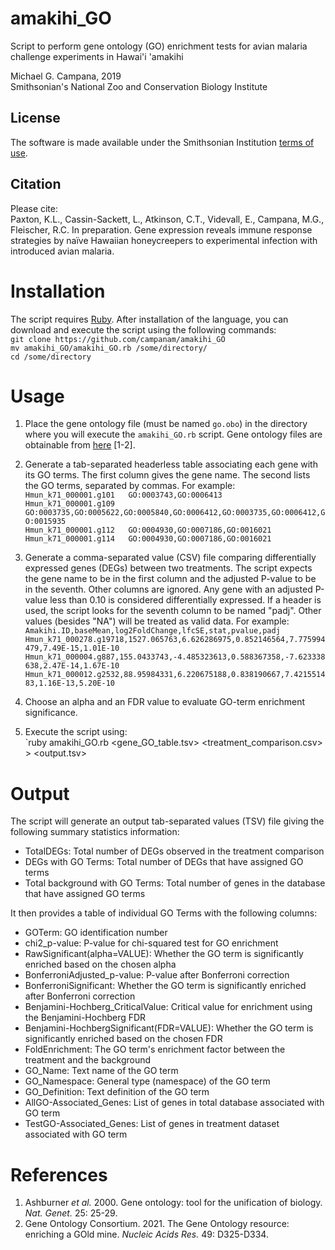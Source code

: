 # amakihi_GO  
Script to perform gene ontology (GO) enrichment tests for avian malaria challenge experiments in Hawai'i 'amakihi  

Michael G. Campana, 2019  
Smithsonian's National Zoo and Conservation Biology Institute  

## License  
The software is made available under the Smithsonian Institution [terms of use](https://www.si.edu/termsofuse).  

## Citation  
Please cite:  
Paxton, K.L., Cassin-Sackett, L., Atkinson, C.T., Videvall, E., Campana, M.G., Fleischer, R.C. In preparation. Gene expression reveals immune response strategies by naïve Hawaiian honeycreepers to experimental infection with introduced avian malaria.  

# Installation  
The script requires [Ruby](https://www.ruby-lang.org/). After installation of the language, you can download and execute the script using the following commands:  
`git clone https://github.com/campanam/amakihi_GO`  
`mv amakihi_GO/amakihi_GO.rb /some/directory/`  
`cd /some/directory`  

# Usage  
1. Place the gene ontology file (must be named `go.obo`) in the directory where you will execute the `amakihi_GO.rb` script. Gene ontology files are obtainable from [here](http://geneontology.org/docs/download-ontology/) [1-2].  

2. Generate a tab-separated headerless table associating each gene with its GO terms. The first column gives the gene name. The second lists the GO terms, separated by commas. For example:  
`Hmun_k71_000001.g101	GO:0003743,GO:0006413`  
`Hmun_k71_000001.g109	GO:0003735,GO:0005622,GO:0005840,GO:0006412,GO:0003735,GO:0006412,GO:0015935`  
`Hmun_k71_000001.g112	GO:0004930,GO:0007186,GO:0016021`  
`Hmun_k71_000001.g114	GO:0004930,GO:0007186,GO:0016021`  

3. Generate a comma-separated value (CSV) file comparing differentially expressed genes (DEGs) between two treatments. The script expects the gene name to be in the first column and the adjusted P-value to be in the seventh. Other columns are ignored. Any gene with an adjusted P-value less than 0.10 is considered differentially expressed. If a header is used, the script looks for the seventh column to be named "padj". Other values (besides "NA") will be treated as valid data. For example:  
`Amakihi.ID,baseMean,log2FoldChange,lfcSE,stat,pvalue,padj`  
`Hmun_k71_000278.g19718,1527.065763,6.626286975,0.852146564,7.775994479,7.49E-15,1.01E-10`  
`Hmun_k71_000004.g887,155.0433743,-4.485323613,0.588367358,-7.623338638,2.47E-14,1.67E-10`  
`Hmun_k71_000012.g2532,88.95984331,6.220675188,0.838190667,7.421551483,1.16E-13,5.20E-10`  

4. Choose an alpha and an FDR value to evaluate GO-term enrichment significance.  

5. Execute the script using:  
`ruby amakihi_GO.rb <gene_GO_table.tsv> <treatment_comparison.csv> <alpha> <FDR> > <output.tsv>  

# Output  
The script will generate an output tab-separated values (TSV) file giving the following summary statistics information:  
* TotalDEGs: Total number of DEGs observed in the treatment comparison  
* DEGs with GO Terms: Total number of DEGs that have assigned GO terms  
* Total background with GO Terms: Total number of genes in the database that have assigned GO terms  

It then provides a table of individual GO Terms with the following columns:  
* GOTerm: GO identification number  
* chi2_p-value: P-value for chi-squared test for GO enrichment  
* RawSignificant(alpha=VALUE): Whether the GO term is significantly enriched based on the chosen alpha  
* BonferroniAdjusted_p-value: P-value after Bonferroni correction  
* BonferroniSignificant: Whether the GO term is significantly enriched after Bonferroni correction  
* Benjamini-Hochberg_CriticalValue: Critical value for enrichment using the Benjamini-Hochberg FDR  
* Benjamini-HochbergSignificant(FDR=VALUE): Whether the GO term is significantly enriched based on the chosen FDR  
* FoldEnrichment: The GO term's enrichment factor between the treatment and the background  
* GO_Name: Text name of the GO term  
* GO_Namespace: General type (namespace) of the GO term  
* GO_Definition: Text definition of the GO term  
* AllGO-Associated_Genes: List of genes in total database associated with GO term  
* TestGO-Associated_Genes: List of genes in treatment dataset associated with GO term  

# References  
1. Ashburner *et al.* 2000. Gene ontology: tool for the unification of biology. *Nat. Genet.* 25: 25-29.  
2. Gene Ontology Consortium. 2021. The Gene Ontology resource: enriching a GOld mine. *Nucleic Acids Res.* 49: D325-D334.  
